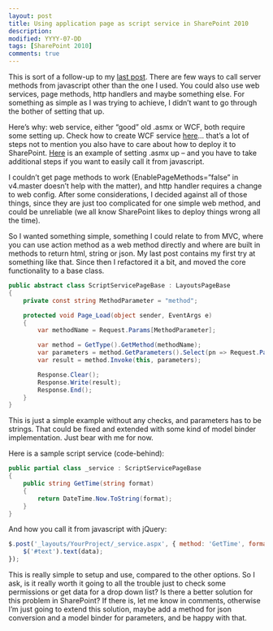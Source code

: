 ```yaml
---
layout: post
title: Using application page as script service in SharePoint 2010
description:
modified: YYYY-07-DD
tags: [SharePoint 2010]
comments: true
---
```

This is sort of a follow-up to my [last
post](http://www.necronet.org/archive/2011/07/25/enable-or-disable-ribbon-custom-action-based-on-user-permissions.aspx).
There are few ways to call server methods from javascript other than the
one I used. You could also use web services, page methods, http handlers
and maybe something else. For something as simple as I was trying to
achieve, I didn’t want to go through the bother of setting that up.

Here’s why: web service, either “good” old .asmx or WCF, both require
some setting up. Check how to create WCF service
[here](http://dotnetbyexample.blogspot.com/2008/02/calling-wcf-service-from-javascript.html)…
that’s a lot of steps not to mention you also have to care about how to
deploy it to SharePoint.
[Here](http://www.thesharepointblog.net/Lists/Posts/Post.aspx?List=815f255a-d0ef-4258-be2a-28487dc9975c&ID=67)
is an example of setting .asmx up – and you have to take additional
steps if you want to easily call it from javascript.

I couldn’t get page methods to work (EnablePageMethods=”false” in
v4.master doesn’t help with the matter), and http handler requires a
change to web config. After some considerations, I decided against all
of those things, since they are just too complicated for one simple web
method, and could be unreliable (we all know SharePoint likes to deploy
things wrong all the time).

So I wanted something simple, something I could relate to from MVC,
where you can use action method as a web method directly and where are
built in methods to return html, string or json. My last post contains
my first try at something like that. Since then I refactored it a bit,
and moved the core functionality to a base class.

```csharp
public abstract class ScriptServicePageBase : LayoutsPageBase
{
    private const string MethodParameter = "method";

    protected void Page_Load(object sender, EventArgs e)
    {
        var methodName = Request.Params[MethodParameter];

        var method = GetType().GetMethod(methodName);
        var parameters = method.GetParameters().Select(pn => Request.Params[pn.Name]).ToArray();
        var result = method.Invoke(this, parameters);

        Response.Clear();
        Response.Write(result);
        Response.End();
    }
}
```

This is just a simple example without any checks, and parameters has to
be strings. That could be fixed and extended with some kind of model
binder implementation. Just bear with me for now.

Here is a sample script service (code-behind):

```csharp
public partial class _service : ScriptServicePageBase
{
    public string GetTime(string format)
    {
        return DateTime.Now.ToString(format);
    }
}
```

And how you call it from javascript with jQuery:

```js
$.post('_layouts/YourProject/_service.aspx', { method: 'GetTime', format: 'dd.MM.yyyy' }, function (data) {
    $('#text').text(data);
});
```

This is really simple to setup and use, compared to the other options.
So I ask, is it really worth it going to all the trouble just to check
some permissions or get data for a drop down list? Is there a better
solution for this problem in SharePoint? If there is, let me know in
comments, otherwise I’m just going to extend this solution, maybe add a
method for json conversion and a model binder for parameters, and be
happy with that.
